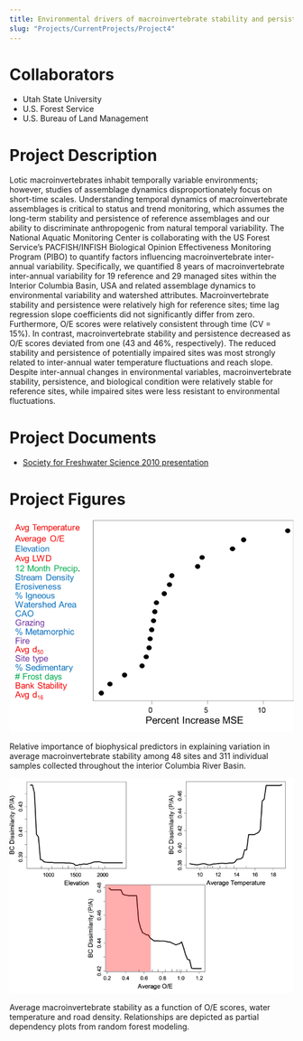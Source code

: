 ```yaml
---
title: Environmental drivers of macroinvertebrate stability and persistence within the interior Columbia River Basin, USA
slug: "Projects/CurrentProjects/Project4"
---
```


# Collaborators

- Utah State University
- U.S. Forest Service
- U.S. Bureau of Land Management

# Project Description

Lotic macroinvertebrates inhabit temporally variable environments; however, studies of assemblage dynamics disproportionately focus on short-time scales. Understanding temporal dynamics of macroinvertebrate assemblages is critical to status and trend monitoring, which assumes the long-term stability and persistence of reference assemblages and our ability to discriminate anthropogenic from natural temporal variability. The National Aquatic Monitoring Center is collaborating with the US Forest Service’s PACFISH/INFISH Biological Opinion Effectiveness Monitoring Program (PIBO) to quantify factors influencing macroinvertebrate inter-annual variability. Specifically, we quantified 8 years of macroinvertebrate inter-annual variability for 19 reference and 29 managed sites within the Interior Columbia Basin, USA and related assemblage dynamics to environmental variability and watershed attributes. Macroinvertebrate stability and persistence were relatively high for reference sites; time lag regression slope coefficients did not significantly differ from zero. Furthermore, O/E scores were relatively consistent through time (CV = 15%). In contrast, macroinvertebrate stability and persistence decreased as O/E scores deviated from one (43 and 46%, respectively). The reduced stability and persistence of potentially impaired sites was most strongly related to inter-annual water temperature fluctuations and reach slope. Despite inter-annual changes in environmental variables, macroinvertebrate stability, persistence, and biological condition were relatively stable for reference sites, while impaired sites were less resistant to environmental fluctuations.

# Project Documents

- [Society for Freshwater Science 2010 presentation](/docs/projects/Miller_NWBio_2010.pdf)

# Project Figures

![Predictors](images/projects/crb_graphic.png)

Relative importance of biophysical predictors in explaining variation in average macroinvertebrate stability among 48 sites and 311 individual samples collected throughout the interior Columbia River Basin.

![Predictors 2](images/projects/crb_graphic_02.png)

Average macroinvertebrate stability as a function of O/E scores, water temperature and road density. Relationships are depicted as partial dependency plots from random forest modeling.